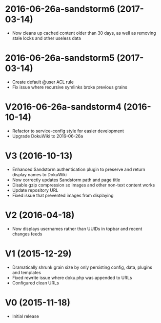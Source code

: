# 2016-06-26a-sandstorm6 (2017-03-14)

 * Now cleans up cached content older than 30 days, as well as removing stale locks and other useless data

# 2016-06-26a-sandstorm5 (2017-03-14)

 * Create default @user ACL rule
 * Fix issue where recursive symlinks broke previous grains

# V2016-06-26a-sandstorm4 (2016-10-14)

 * Refactor to service-config style for easier development
 * Upgrade DokuWiki to 2016-06-26a

# V3 (2016-10-13)

 * Enhanced Sandstorm authentication plugin to preserve and return display names to DokuWiki
 * Now correctly updates Sandstorm path and page title
 * Disable gzip compression so images and other non-text content works
 * Update repository URL
 * Fixed issue that prevented images from displaying

# V2 (2016-04-18)

 * Now displays usernames rather than UUIDs in topbar and recent changes feeds

# V1 (2015-12-29)

 * Dramatically shrunk grain size by only persisting config, data, plugins and templates
 * Fixed rewrite issue where doku.php was appended to URLs
 * Configured clean URLs

# V0 (2015-11-18)

 * Initial release
